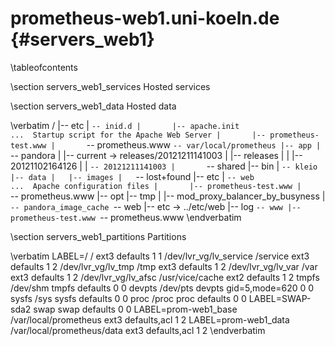 prometheus-web1.uni-koeln.de    {#servers_web1}
============================

\tableofcontents

\section servers_web1_services Hosted services

\section servers_web1_data Hosted data

\verbatim
/
|-- etc
|   `-- inid.d
|       |-- apache.init                      ...  Startup script for the Apache Web Server
|       |-- prometheus-test.www
|       `-- prometheus.www
`-- var/local/prometheus
    |-- app
    |   `-- pandora
    |       |-- current -> releases/20121211141003
    |       |-- releases
    |       |   |-- 20121102164126
    |       |   `-- 20121211141003
    |       `-- shared
    |-- bin
    |   `-- kleio
    |-- data
    |   |-- images
    |   `-- lost+found
    |-- etc
    |   `-- web                              ...  Apache configuration files
    |       |-- prometheus-test.www
    |       `-- prometheus.www
    |-- opt
    |-- tmp
    |   |-- mod_proxy_balancer_by_busyness
    |   `-- pandora_image_cache
    `-- web
        |-- etc -> ../etc/web
        |-- log
        `-- www
            |-- prometheus-test.www
            `-- prometheus.www
\endverbatim

\section servers_web1_partitions Partitions

\verbatim
LABEL=/                 /                           ext3    defaults        1 1
/dev/lvr_vg/lv_service  /service                    ext3    defaults        1 2
/dev/lvr_vg/lv_tmp      /tmp                        ext3    defaults        1 2
/dev/lvr_vg/lv_var      /var                        ext3    defaults        1 2
/dev/lvr_vg/lv_afsc     /usr/vice/cache             ext2    defaults        1 2
tmpfs                   /dev/shm                    tmpfs   defaults        0 0
devpts                  /dev/pts                    devpts  gid=5,mode=620  0 0
sysfs                   /sys                        sysfs   defaults        0 0
proc                    /proc                       proc    defaults        0 0
LABEL=SWAP-sda2         swap                        swap    defaults        0 0
LABEL=prom-web1_base    /var/local/prometheus       ext3    defaults,acl    1 2
LABEL=prom-web1_data    /var/local/prometheus/data  ext3    defaults,acl    1 2
\endverbatim

